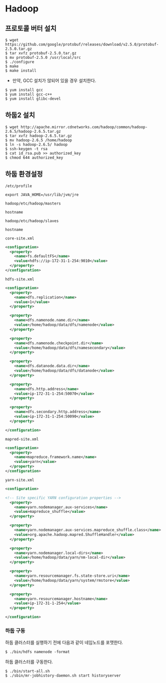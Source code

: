 Hadoop
======


프로토콜 버터 설치
-----------------

```
$ wget https://github.com/google/protobuf/releases/download/v2.5.0/protobuf-2.5.0.tar.gz
$ tar xvfz protobuf-2.5.0.tar.gz
$ mv protobuf-2.5.0 /usr/local/src
$ ./configure
$ make
$ make install
```

* 만약, GCC 설치가 않되어 있을 경우 설치한다.
```
$ yum install gcc
$ yum install gcc-c++
$ yum install glibc-devel
```

하둡2 설치 
---------

```
$ wget http://apache.mirror.cdnetworks.com/hadoop/common/hadoop-2.6.5/hadoop-2.6.5.tar.gz
$ tar xvfz hadoop-2.6.5.tar.gz
$ mv hadoop-2.6.5 /home/hadoop
$ ln -s hadoop-2.6.5/ hadoop
$ ssh-keygen -t rsa
$ cat id_rsa.pub >> authorized_key
$ chmod 644 authorized_key
```

하둡 환경설정 
-----------

`/etc/profile`
```shell
export JAVA_HOME=/usr/lib/jvm/jre 
```

`hadoop/etc/hadoop/masters`
```
hostname
```

`hadoop/etc/hadoop/slaves`
```
hostname
```

`core-site.xml`
```xml
<configuration>
  <property>
    <name>fs.defaultFS</name>
    <value>hdfs://ip-172-31-1-254:9010</value>
  </property>
</configuration>
```

`hdfs-site.xml`
```xml
<configuration>
  <property>
    <name>dfs.replication</name>
    <value>1</value>
  </property>

  <property>
    <name>dfs.namenode.name.dir</name>
    <value>/home/hadoop/data/dfs/namenode</value>
  </property>

  <property>
    <name>dfs.namenode.checkpoint.dir</name>
    <value>/home/hadoop/data/dfs/namesecondary</value>
  </property>

  <property>
    <name>dfs.datanode.data.dir</name>
    <value>/home/hadoop/data/dfs/datanode</value>
  </property>

  <property>
    <name>dfs.http.address</name>
    <value>ip-172-31-1-254:50070</value>
  </property>

  <property>
    <name>dfs.secondary.http.address</name>
    <value>ip-172-31-1-254:50090</value>
  </property>

</configuration>
```

`mapred-site.xml`
```xml
<configuration>
  <property>
    <name>mapreduce.framework.name</name>
    <value>yarn</value>
  </property>
</configuration>
```

`yarn-site.xml`
```xml
<configuration>

<!-- Site specific YARN configuration properties -->
  <property>
    <name>yarn.nodemanager.aux-services</name>
    <value>mapreduce_shuffle</value>
  </property>

  <property>
    <name>yarn.nodemanager.aux-services.mapreduce_shuffle.class</name>
    <value>org.apache.hadoop.mapred.ShuffleHandler</value>
  </property>

  <property>
    <name>yarn.nodemanager.local-dirs</name>
    <value>/home/hadoop/data/yarn/nm-local-dir</value>
  </property>

  <property>
    <name>yarn.resourcemanager.fs.state-store.uri</name>
    <value>/home/hadoop/data/yarn/system/rmstore</value>
  </property>

  <property>
    <name>yarn.resourcemanager.hostname</name>
    <value>ip-172-31-1-254</value>
  </property>

</configuration>
```

### 하둡 구동 

하둡 클러스터를 실행하기 전에 다음과 같이 네임노드를 포맷한다.
```
$ ./bin/hdfs namenode -format
```

하둡 클러스터를 구동한다.
```
$ ./bin/start-all.sh
$ ./sbin/mr-jobhistory-daemon.sh start historyserver
```